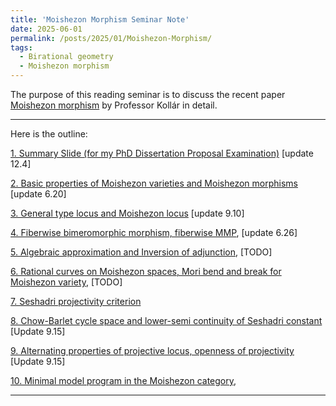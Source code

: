 ```yaml
---
title: 'Moishezon Morphism Seminar Note'
date: 2025-06-01
permalink: /posts/2025/01/Moishezon-Morphism/
tags:
  - Birational geometry
  - Moishezon morphism
---
```



The purpose of this reading seminar is to discuss the recent paper [Moishezon morphism](https://www.intlpress.com/site/pub/pages/journals/items/pamq/content/vols/0018/0004/a011/index.php?mode=ns) by Professor Kollár in detail. 


---
Here is the outline:

[1. Summary Slide (for my PhD Dissertation Proposal Examination)](https://yilimath.github.io/files/Birational/Moishezon/MoishezonSlides.pdf) [update 12.4]

[2. Basic properties of Moishezon varieties and Moishezon morphisms](https://yilimath.github.io/files/Birational/Moishezon/Moishezon1.pdf) [update 6.20]

[3. General type locus and Moishezon locus](https://yilimath.github.io/files/Birational/Moishezon/Moisheon3.pdf) [update 9.10]

[4. Fiberwise bimeromorphic morphism, fiberwise MMP](https://yilimath.github.io/files/Birational/Moishezon/Moishezon2.pdf), [update 6.26]

[5. Algebraic approximation and Inversion of adjunction](https://yilimath.github.io/files/Birational/Moishezon/AlgebraicApproximation.pdf), [TODO]

[6. Rational curves on Moishezon spaces, Mori bend and break for Moishezon variety](https://yilimath.github.io/files/Birational/BCHM/Moishezon5.pdf), [TODO]

[7. Seshadri projectivity criterion](https://yilimath.github.io/files/Birational/Moishezon/SeshadriCriterion.pdf)

[8. Chow-Barlet cycle space and lower-semi continuity of Seshadri constant](https://yilimath.github.io/files/Birational/Moishezon/lscSeshadriConstant.pdf) [Update 9.15]

[9. Alternating properties of projective locus, openness of projectivity](https://yilimath.github.io/files/Birational/Moishezon/OpenesssProj.pdf) [Update 9.15]

[10. Minimal model program in the Moishezon category](),

---
